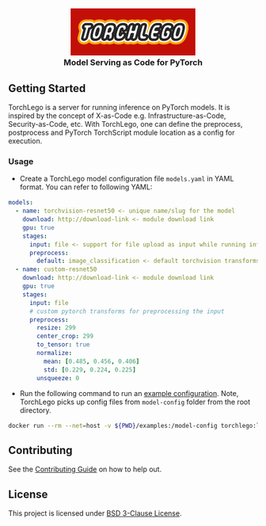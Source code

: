 <h3 align="center">
  <img src="torchlego.png" width="50%">
  <br />
  Model Serving as Code for PyTorch
</h3>

## Getting Started
TorchLego is a server for running inference on PyTorch models. It is inspired by the concept of
X-as-Code e.g. Infrastructure-as-Code, Security-as-Code, etc. With TorchLego, one can define the
preprocess, postprocess and PyTorch TorchScript module location as a config for execution.

### Usage
- Create a TorchLego model configuration file `models.yaml` in YAML format. You can refer to following YAML:
```yaml
models:
  - name: torchvision-resnet50 <- unique name/slug for the model
    download: http://download-link <- module download link
    gpu: true
    stages:
      input: file <- support for file upload as input while running inference
      preprocess:
        default: image_classification <- default torchvision transforms for preprocessing
  - name: custom-resnet50
    download: http://download-link <- module download link
    gpu: true
    stages:
      input: file
      # custom pytorch transforms for preprocessing the input
      preprocess:
        resize: 299
        center_crop: 299
        to_tensor: true
        normalize:
          mean: [0.485, 0.456, 0.406]
          std: [0.229, 0.224, 0.225]
        unsqueeze: 0
```
- Run the following command to run an [example configuration](examples/). Note, TorchLego picks
  up config files from `model-config` folder from the root directory.
```bash
docker run --rm --net=host -v ${PWD}/examples:/model-config torchlego:latest
```

## Contributing
See the [Contributing Guide](CONTRIBUTNG.md) on how to help out.

## License
This project is licensed under [BSD 3-Clause License](LICENSE).